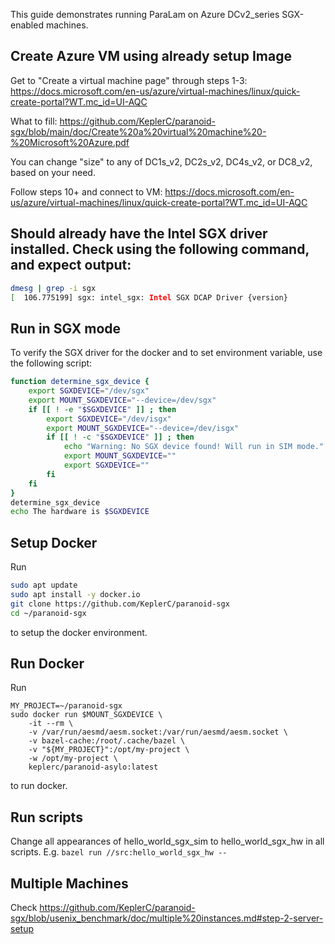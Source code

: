 <!--jekyll-front-matter
---

order: 10

layout: docs

type: markdown

toc: true

---
{% include home.html %}
jekyll-front-matter-->

This guide demonstrates running ParaLam on Azure DCv2_series SGX-enabled machines.

## Create Azure VM using already setup Image
Get to "Create a virtual machine page" through steps 1-3: https://docs.microsoft.com/en-us/azure/virtual-machines/linux/quick-create-portal?WT.mc_id=UI-AQC

What to fill:
https://github.com/KeplerC/paranoid-sgx/blob/main/doc/Create%20a%20virtual%20machine%20-%20Microsoft%20Azure.pdf

You can change "size" to any of DC1s_v2, DC2s_v2, DC4s_v2, or DC8_v2, based on your need.

Follow steps 10+ and connect to VM: https://docs.microsoft.com/en-us/azure/virtual-machines/linux/quick-create-portal?WT.mc_id=UI-AQC


## Should already have the Intel SGX driver installed. Check using the following command, and expect output:
```bash
dmesg | grep -i sgx
[  106.775199] sgx: intel_sgx: Intel SGX DCAP Driver {version}
```

## Run in SGX mode
To verify the SGX driver for the docker and to set environment variable, use the following script: 
```bash
function determine_sgx_device {
    export SGXDEVICE="/dev/sgx"
    export MOUNT_SGXDEVICE="--device=/dev/sgx"
    if [[ ! -e "$SGXDEVICE" ]] ; then
        export SGXDEVICE="/dev/isgx"
        export MOUNT_SGXDEVICE="--device=/dev/isgx"
        if [[ ! -c "$SGXDEVICE" ]] ; then
            echo "Warning: No SGX device found! Will run in SIM mode." > /dev/stderr
            export MOUNT_SGXDEVICE=""
            export SGXDEVICE=""
        fi
    fi
}
determine_sgx_device
echo The hardware is $SGXDEVICE
```

## Setup Docker
Run 
```bash
sudo apt update
sudo apt install -y docker.io
git clone https://github.com/KeplerC/paranoid-sgx
cd ~/paranoid-sgx
```
to setup the docker environment. 

## Run Docker
Run
```
MY_PROJECT=~/paranoid-sgx
sudo docker run $MOUNT_SGXDEVICE \
    -it --rm \
    -v /var/run/aesmd/aesm.socket:/var/run/aesmd/aesm.socket \
    -v bazel-cache:/root/.cache/bazel \
    -v "${MY_PROJECT}":/opt/my-project \
    -w /opt/my-project \
    keplerc/paranoid-asylo:latest 
```
to run docker.

## Run scripts
Change all appearances of hello_world_sgx_sim to hello_world_sgx_hw in all scripts. E.g. ```bazel run //src:hello_world_sgx_hw --```

## Multiple Machines
Check https://github.com/KeplerC/paranoid-sgx/blob/usenix_benchmark/doc/multiple%20instances.md#step-2-server-setup
